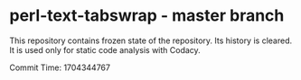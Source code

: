 # perl-text-tabswrap - master branch

This repository contains frozen state of the repository.
Its history is cleared. It is used only for static code
analysis with Codacy.

Commit Time: 1704344767